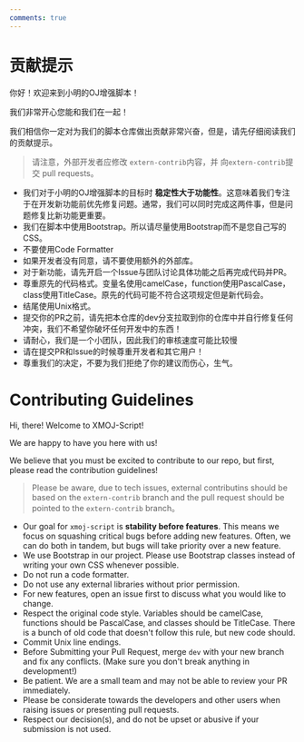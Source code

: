 ```yaml
---
comments: true
---
```


# 贡献提示

你好！欢迎来到小明的OJ增强脚本！

我们非常开心您能和我们在一起！

我们相信你一定对为我们的脚本仓库做出贡献非常兴奋，但是，请先仔细阅读我们的贡献提示。

> 请注意，外部开发者应修改 `extern-contrib`内容，并 向`extern-contrib`提交 pull requests。

- 我们对于小明的OJ增强脚本的目标时 **稳定性大于功能性**。这意味着我们专注于在开发新功能前优先修复问题。通常，我们可以同时完成这两件事，但是问题修复比新功能更重要。
- 我们在脚本中使用Bootstrap。所以请尽量使用Bootstrap而不是您自己写的CSS。
- 不要使用Code Formatter
- 如果开发者没有同意，请不要使用额外的外部库。
- 对于新功能，请先开启一个Issue与团队讨论具体功能之后再完成代码并PR。
- 尊重原先的代码格式。变量名使用camelCase，function使用PascalCase，class使用TitleCase。原先的代码可能不符合这项规定但是新代码会。
- 结尾使用Unix格式。
- 提交你的PR之前，请先把本仓库的dev分支拉取到你的仓库中并自行修复任何冲突，我们不希望你破坏任何开发中的东西！
- 请耐心，我们是一个小团队，因此我们的审核速度可能比较慢
- 请在提交PR和Issue的时候尊重开发者和其它用户！
- 尊重我们的决定，不要为我们拒绝了你的建议而伤心，生气。

# Contributing Guidelines

Hi, there! Welcome to XMOJ-Script!

We are happy to have you here with us!

We believe that you must be excited to contribute to our repo, but first, please read the contribution guidelines!

> Please be aware, due to tech issues, external contributins should be based on the `extern-contrib` branch and the pull request should be pointed to the `extern-contrib` branch。

- Our goal for `xmoj-script` is **stability before features**. This means we focus on squashing critical bugs before adding new features. Often, we can do both in tandem, but bugs will take priority over a new feature.
- We use Bootstrap in our project. Please use Bootstrap classes instead of writing your own CSS whenever possible.
- Do not run a code formatter.
- Do not use any external libraries without prior permission.
- For new features, open an issue first to discuss what you would like to change.
- Respect the original code style. Variables should be camelCase, functions should be PascalCase, and classes should be TitleCase. There is a bunch of old code that doesn't follow this rule, but new code should.
- Commit Unix line endings.
- Before Submitting your Pull Request, merge `dev` with your new branch and fix any conflicts. (Make sure you don't break anything in development!)
- Be patient. We are a small team and may not be able to review your PR immediately.
- Please be considerate towards the developers and other users when raising issues or presenting pull requests.
- Respect our decision(s), and do not be upset or abusive if your submission is not used.
